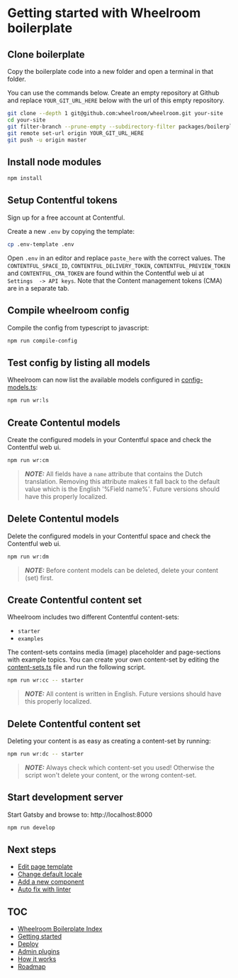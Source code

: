 # Getting started with Wheelroom boilerplate

## Clone boilerplate

Copy the boilerplate code into a new folder and open a terminal in that folder.

You can use the commands below. Create an empty repository at Github and replace
`YOUR_GIT_URL_HERE` below with the url of this empty repository.

```bash
git clone --depth 1 git@github.com:wheelroom/wheelroom.git your-site
cd your-site
git filter-branch --prune-empty --subdirectory-filter packages/boilerplate master
git remote set-url origin YOUR_GIT_URL_HERE
git push -u origin master
```

## Install node modules

```bash
npm install
```

## Setup Contentful tokens

Sign up for a free account at Contentful.

Create a new `.env` by copying the template:

```bash
cp .env-template .env
```

Open `.env` in an editor and replace `paste_here` with the correct values. The
`CONTENTFUL_SPACE_ID`, `CONTENTFUL_DELIVERY_TOKEN`, `CONTENTFUL_PREVIEW_TOKEN` 
and `CONTENTFUL_CMA_TOKEN` are found within the Contentful web ui at `Settings 
-> API keys`. Note that the Content management tokens (CMA) are in a separate 
tab.

## Compile wheelroom config

Compile the config from typescript to javascript:

```bash
npm run compile-config
```

## Test config by listing all models

Wheelroom can now list the available models configured in
[config-models.ts](../src/wheelroom/config/wheelroom/config-models.ts):

```bash
npm run wr:ls
```

## Create Contentul models

Create the configured models in your Contentful space and check the Contentful
web ui.

```bash
npm run wr:cm
```

> **_NOTE:_** All fields have a `name` attribute that contains the Dutch
> translation. Removing this attribute makes it fall back to the default value
> which is the English '%Field name%'. Future versions should have this properly
> localized.

## Delete Contentul models

Delete the configured models in your Contentful space and check the Contentful
web ui.

```bash
npm run wr:dm
```

> **_NOTE:_** Before content models can be deleted, delete your content (set) first.

## Create Contentful content set

Wheelroom includes two different Contentful content-sets:

- `starter`
- `examples`

The content-sets contains media (image) placeholder and page-sections with
example topics. You can create your own content-set by editing the
[content-sets.ts](../src/wheelroom/config/plugin-contentful/content-sets.ts) file and run
the following script.

```bash
npm run wr:cc -- starter
```

> **_NOTE:_** All content is written in English. Future versions should have
> this properly localized.

## Delete Contentful content set

Deleting your content is as easy as creating a content-set by running:

```bash
npm run wr:dc -- starter
```

> **_NOTE:_** Always check which content-set you used! Otherwise the script won't
> delete your content, or the wrong content-set.

## Start development server

Start Gatsby and browse to: http://localhost:8000

```bash
npm run develop
```

## Next steps

- [Edit page template](./next-steps/page-template.md)
- [Change default locale](./next-steps/default-locale.md)
- [Add a new component](./next-steps/add-new-component.md)
- [Auto fix with linter](./next-steps/linter.md)

## TOC

- [Wheelroom Boilerplate Index](../README.md)
- [Getting started](./getting-started.md)
- [Deploy](./deploy-wheelroom-project.md)
- [Admin plugins](./admin-plugins.md)
- [How it works](./how-wheelroom-works.md)
- [Roadmap](./roadmap.md)
